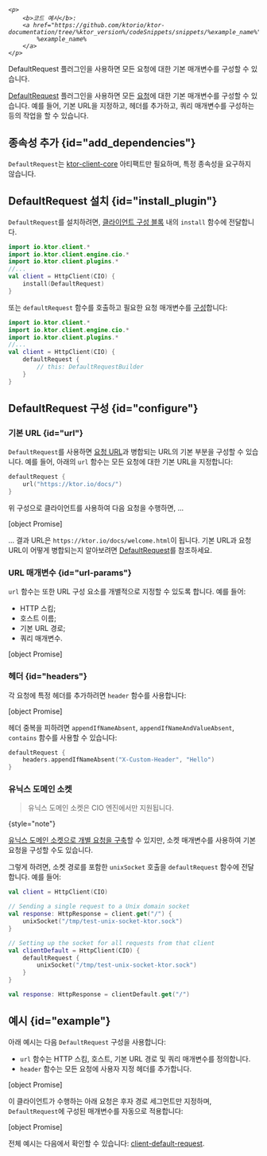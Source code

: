 [//]: # (title: 기본 요청)

<show-structure for="chapter" depth="2"/>
<primary-label ref="client-plugin"/>

<tldr>
<var name="example_name" value="client-default-request"/>

    <p>
        <b>코드 예시</b>:
        <a href="https://github.com/ktorio/ktor-documentation/tree/%ktor_version%/codeSnippets/snippets/%example_name%">
            %example_name%
        </a>
    </p>
    
</tldr>

<link-summary>
DefaultRequest 플러그인을 사용하면 모든 요청에 대한 기본 매개변수를 구성할 수 있습니다.
</link-summary>

[DefaultRequest](https://api.ktor.io/ktor-client/ktor-client-core/io.ktor.client.plugins/-default-request/index.html) 플러그인을 사용하면 모든 [요청](client-requests.md)에 대한 기본 매개변수를 구성할 수 있습니다. 예를 들어, 기본 URL을 지정하고, 헤더를 추가하고, 쿼리 매개변수를 구성하는 등의 작업을 할 수 있습니다.

## 종속성 추가 {id="add_dependencies"}

`DefaultRequest`는 [ktor-client-core](client-dependencies.md) 아티팩트만 필요하며, 특정 종속성을 요구하지 않습니다.

## DefaultRequest 설치 {id="install_plugin"}

`DefaultRequest`를 설치하려면, [클라이언트 구성 블록](client-create-and-configure.md#configure-client) 내의 `install` 함수에 전달합니다.

```kotlin
import io.ktor.client.*
import io.ktor.client.engine.cio.*
import io.ktor.client.plugins.*
//...
val client = HttpClient(CIO) {
    install(DefaultRequest)
}
```

또는 `defaultRequest` 함수를 호출하고 필요한 요청 매개변수를 [구성](#configure)합니다:

```kotlin
import io.ktor.client.*
import io.ktor.client.engine.cio.*
import io.ktor.client.plugins.*
//...
val client = HttpClient(CIO) {
    defaultRequest {
        // this: DefaultRequestBuilder
    }
}
```

## DefaultRequest 구성 {id="configure"}

### 기본 URL {id="url"}

`DefaultRequest`를 사용하면 [요청 URL](client-requests.md#url)과 병합되는 URL의 기본 부분을 구성할 수 있습니다. 예를 들어, 아래의 `url` 함수는 모든 요청에 대한 기본 URL을 지정합니다:

```kotlin
defaultRequest {
    url("https://ktor.io/docs/")
}
```

위 구성으로 클라이언트를 사용하여 다음 요청을 수행하면, ...

[object Promise]

... 결과 URL은 `https://ktor.io/docs/welcome.html`이 됩니다. 기본 URL과 요청 URL이 어떻게 병합되는지 알아보려면 [DefaultRequest](https://api.ktor.io/ktor-client/ktor-client-core/io.ktor.client.plugins/-default-request/index.html)를 참조하세요.

### URL 매개변수 {id="url-params"}

`url` 함수는 또한 URL 구성 요소를 개별적으로 지정할 수 있도록 합니다. 예를 들어:
*   HTTP 스킴;
*   호스트 이름;
*   기본 URL 경로;
*   쿼리 매개변수.

[object Promise]

### 헤더 {id="headers"}

각 요청에 특정 헤더를 추가하려면 `header` 함수를 사용합니다:

[object Promise]

헤더 중복을 피하려면 `appendIfNameAbsent`, `appendIfNameAndValueAbsent`, `contains` 함수를 사용할 수 있습니다:

```kotlin
defaultRequest {
    headers.appendIfNameAbsent("X-Custom-Header", "Hello")
}
```

### 유닉스 도메인 소켓

> 유닉스 도메인 소켓은 CIO 엔진에서만 지원됩니다.
>
{style="note"}

[유닉스 도메인 소켓으로 개별 요청을 구축](client-requests.md#specify-a-unix-domain-socket)할 수 있지만, 소켓 매개변수를 사용하여 기본 요청을 구성할 수도 있습니다.

그렇게 하려면, 소켓 경로를 포함한 `unixSocket` 호출을 `defaultRequest` 함수에 전달합니다. 예를 들어:

```kotlin
val client = HttpClient(CIO)

// Sending a single request to a Unix domain socket
val response: HttpResponse = client.get("/") {
    unixSocket("/tmp/test-unix-socket-ktor.sock")
}

// Setting up the socket for all requests from that client
val clientDefault = HttpClient(CIO) {
    defaultRequest {
        unixSocket("/tmp/test-unix-socket-ktor.sock")
    }    
}

val response: HttpResponse = clientDefault.get("/")
```

## 예시 {id="example"}

아래 예시는 다음 `DefaultRequest` 구성을 사용합니다:
*   `url` 함수는 HTTP 스킴, 호스트, 기본 URL 경로 및 쿼리 매개변수를 정의합니다.
*   `header` 함수는 모든 요청에 사용자 지정 헤더를 추가합니다.

[object Promise]

이 클라이언트가 수행하는 아래 요청은 후자 경로 세그먼트만 지정하며, `DefaultRequest`에 구성된 매개변수를 자동으로 적용합니다:

[object Promise]

전체 예시는 다음에서 확인할 수 있습니다: [client-default-request](https://github.com/ktorio/ktor-documentation/tree/%ktor_version%/codeSnippets/snippets/client-default-request).